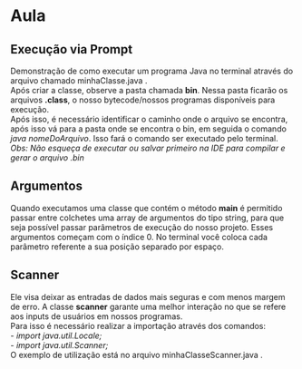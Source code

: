 # Aula 

## Execução via Prompt
Demonstração de como executar um programa Java no terminal através do arquivo chamado minhaClasse.java . <br>
Após criar a classe, observe a pasta chamada **bin**. Nessa pasta ficarão os arquivos **.class**, o nosso bytecode/nossos programas disponíveis para execução.<br>
Após isso, é necessário identificar o caminho onde o arquivo se encontra, após isso vá para a pasta onde se encontra o bin, em seguida o comando *java nomeDoArquivo*. Isso fará o comando ser executado pelo terminal. <br>
*Obs: Não esqueça de executar ou salvar primeiro na IDE para compilar e gerar o arquivo .bin*<br>

## Argumentos 

Quando executamos uma classe que contém o método **main** é permitido passar entre colchetes uma array de argumentos do tipo string, para que seja possível passar parâmetros de execução do nosso projeto. Esses argumentos começam com o índice 0. No terminal você coloca cada parâmetro referente a sua posição separado por espaço. <br>

## Scanner

Ele visa deixar as entradas de dados mais seguras e com menos margem de erro. A classe **scanner** garante uma melhor interação no que se refere aos inputs de usuários em nossos programas.<br>
Para isso é necessário realizar a importação através dos comandos:<br>
    - *import java.util.Locale;*<br>
    - *import java.util.Scanner;*<br>
O exemplo de utilização está no arquivo minhaClasseScanner.java . 